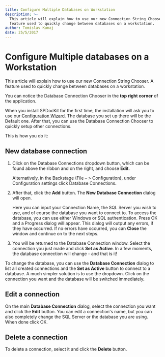 ```yaml
---
title: Configure Multiple Databases on Workstation
description: >-
  This article will explain how to use our new Connection String Chooser. A
  feature used to quickly change between databases on a workstation.
author: Tomislav Kunaj
date: 25/5/2017
---
```


# Configure Multiple databases on a Workstation

This article will explain how to use our new Connection String Chooser. A feature used to quickly change between databases on a workstation.

You can notice the Database Connection Chooser in the **top right corner** of the application.

When you install SPDocKit for the first time, the installation will ask you to use our [Configuration Wizard](configure-spdockit-database.md). The database you set up there will be the Default one. After that, you can use the Database Connection Chooser to quickly setup other connections.

This is how you do it:

## New database connection

1. Click on the Database Connections dropdown button, which can be found above the ribbon and on the right, and choose **Edit**.

   Alternatively, in the Backstage \(File – &gt; Configuration\), under Configuration settings click Database Connections.

2. After that, click the **Add** button. The **New Database Connection** dialog will open.

   Here you can input your Connection Name, the SQL Server you wish to use, and of course the database you want to connect to. To access the database, you can use either Windows or SQL authentication. Press OK and a Progress dialog will appear. This dialog will output any errors, if they have occurred. If no errors have occurred, you can **Close** the window and continue on to the next steps.

3. You will be returned to the Database Connection window. Select the connection you just made and click **Set as Active**. In a few moments, the database connection will change - and that is it!

To change the database, you can use the **Database Connection** dialog to list all created connections and the **Set as Active** button to connect to a database. A much simpler solution is to use the dropdown. Click on the connection you want and the database will be switched immediately.

## Edit a connection

On the main **Database Connection** dialog, select the connection you want and click the **Edit** button. You can edit a connection's name, but you can also completely change the SQL Server or the database you are using. When done click OK.

## Delete a connection

To delete a connection, select it and click the **Delete** button.

